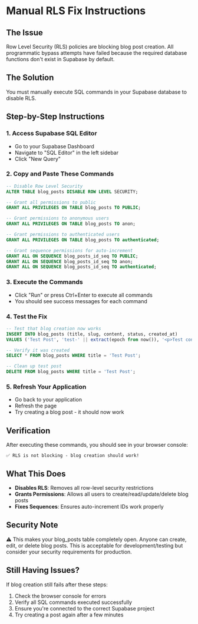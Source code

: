 # Manual RLS Fix Instructions

## The Issue
Row Level Security (RLS) policies are blocking blog post creation. All programmatic bypass attempts have failed because the required database functions don't exist in Supabase by default.

## The Solution
You must manually execute SQL commands in your Supabase database to disable RLS.

## Step-by-Step Instructions

### 1. Access Supabase SQL Editor
- Go to your Supabase Dashboard
- Navigate to "SQL Editor" in the left sidebar
- Click "New Query"

### 2. Copy and Paste These Commands
```sql
-- Disable Row Level Security
ALTER TABLE blog_posts DISABLE ROW LEVEL SECURITY;

-- Grant all permissions to public
GRANT ALL PRIVILEGES ON TABLE blog_posts TO PUBLIC;

-- Grant permissions to anonymous users
GRANT ALL PRIVILEGES ON TABLE blog_posts TO anon;

-- Grant permissions to authenticated users
GRANT ALL PRIVILEGES ON TABLE blog_posts TO authenticated;

-- Grant sequence permissions for auto-increment
GRANT ALL ON SEQUENCE blog_posts_id_seq TO PUBLIC;
GRANT ALL ON SEQUENCE blog_posts_id_seq TO anon;
GRANT ALL ON SEQUENCE blog_posts_id_seq TO authenticated;
```

### 3. Execute the Commands
- Click "Run" or press Ctrl+Enter to execute all commands
- You should see success messages for each command

### 4. Test the Fix
```sql
-- Test that blog creation now works
INSERT INTO blog_posts (title, slug, content, status, created_at)
VALUES ('Test Post', 'test-' || extract(epoch from now()), '<p>Test content</p>', 'published', now());

-- Verify it was created
SELECT * FROM blog_posts WHERE title = 'Test Post';

-- Clean up test post
DELETE FROM blog_posts WHERE title = 'Test Post';
```

### 5. Refresh Your Application
- Go back to your application
- Refresh the page
- Try creating a blog post - it should now work

## Verification
After executing these commands, you should see in your browser console:
```
✅ RLS is not blocking - blog creation should work!
```

## What This Does
- **Disables RLS**: Removes all row-level security restrictions
- **Grants Permissions**: Allows all users to create/read/update/delete blog posts
- **Fixes Sequences**: Ensures auto-increment IDs work properly

## Security Note
⚠️ This makes your blog_posts table completely open. Anyone can create, edit, or delete blog posts. This is acceptable for development/testing but consider your security requirements for production.

## Still Having Issues?
If blog creation still fails after these steps:
1. Check the browser console for errors
2. Verify all SQL commands executed successfully
3. Ensure you're connected to the correct Supabase project
4. Try creating a post again after a few minutes
